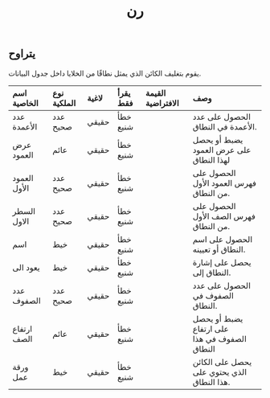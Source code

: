 ﻿---
title: رن
second_title: Aspose.Cells Cloud Documen
type: docs
url: /ar/specification/model/range/
description: "Aspose.Cells مواصفات النموذج السحابي : المدى. تعامل بسهولة مع Excel ومستندات جداول البيانات الأخرى التي تحتوي على ميزات مثل الفتح والتوليد والتحرير والتقسيم والدمج والمقارنة والتحويل"
kwords: Excel, Office, جدول البيانات, Cloud REST API, المدى
weight: 50
---
## **يتراوح**

 يقوم بتغليف الكائن الذي يمثل نطاقًا من الخلايا داخل جدول البيانات.

| اسم الخاصية| نوع الملكية| لاغية| يقرأ فقط| القيمة الافتراضية| وصف|
|:- |:- |:- |:- |:- |:- |
| عدد الأعمدة| عدد صحيح| حقيقي| خطأ شنيع|| الحصول على عدد الأعمدة في النطاق.|
| عرض العمود| عائم| حقيقي| خطأ شنيع|| يضبط أو يحصل على عرض العمود لهذا النطاق|
| العمود الأول| عدد صحيح| حقيقي| خطأ شنيع|| الحصول على فهرس العمود الأول من النطاق.|
| السطر الاول| عدد صحيح| حقيقي| خطأ شنيع||الحصول على فهرس الصف الأول من النطاق.|
| اسم| خيط| حقيقي| خطأ شنيع|| الحصول على اسم النطاق أو تعيينه.|
| يعود الى| خيط| حقيقي| خطأ شنيع|| يحصل على إشارة النطاق إلى.|
| عدد الصفوف| عدد صحيح| حقيقي| خطأ شنيع|| الحصول على عدد الصفوف في النطاق.|
| ارتفاع الصف| عائم| حقيقي| خطأ شنيع|| يضبط أو يحصل على ارتفاع الصفوف في هذا النطاق|
| ورقة عمل| خيط| حقيقي| خطأ شنيع|| يحصل على الكائن الذي يحتوي على هذا النطاق.|

